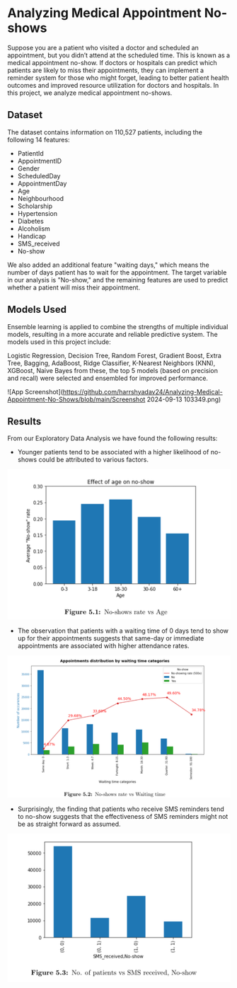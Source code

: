 
# Analyzing Medical Appointment No-shows

Suppose you are a patient who visited a doctor and scheduled an appointment, but you didn’t attend at the scheduled time. This is known as a medical appointment no-show. If doctors or hospitals can predict which patients are likely to miss their appointments, they can implement a reminder system for those who might forget, leading to better patient health outcomes and improved resource utilization for doctors and hospitals. In this project, we analyze medical appointment no-shows.


## Dataset

The dataset contains information on 110,527 patients, including the following 14 features:

- PatientId
- AppointmentID
- Gender
- ScheduledDay
- AppointmentDay
- Age
- Neighbourhood
- Scholarship
- Hypertension
- Diabetes
- Alcoholism
- Handicap
- SMS_received
- No-show

We also added an additional feature "waiting days," which means the number of days patient has to wait for the appointment. The target variable in our analysis is "No-show," and the remaining features are used to predict whether a patient will miss their appointment.

## Models Used

Ensemble learning is applied to combine the strengths of multiple individual models, resulting in a more accurate and reliable predictive system. The models used in this project include:

Logistic Regression, Decision Tree, Random Forest, Gradient Boost, Extra Tree, Bagging, AdaBoost, Ridge Classifier, K-Nearest Neighbors (KNN), XGBoost, Naive Bayes from these, the top 5 models (based on precision and recall) were selected and ensembled for improved performance.

![App Screenshot](https://github.com/harrshyadav24/Analyzing-Medical-Appointment-No-Shows/blob/main/Screenshot 2024-09-13 103349.png)

## Results

 From our Exploratory Data Analysis we have found the following results:
 - Younger patients tend to be associated with a higher likelihood of no-shows could be attributed to various factors.

![App Screenshot](https://github.com/harrshyadav24/Analyzing-Medical-Appointment-No-Shows/blob/main/Screenshot%202024-09-09%20010854.png)

- The observation that patients with a waiting time of 0 days tend to show up for their appointments suggests that same-day or immediate appointments are associated with higher attendance rates.

![App Screenshot](https://github.com/harrshyadav24/Analyzing-Medical-Appointment-No-Shows/blob/main/Screenshot%202024-09-09%20011143.png)

- Surprisingly, the finding that patients who receive SMS reminders tend to no-show suggests that the effectiveness of SMS reminders might not be as straight forward as assumed.

![App Screenshot](https://github.com/harrshyadav24/Analyzing-Medical-Appointment-No-Shows/blob/main/Screenshot%202024-09-09%20011213.png)